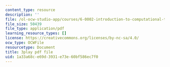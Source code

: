 ```yaml
---
content_type: resource
description: ''
file: /ol-ocw-studio-app/courses/6-0002-introduction-to-computational-thinking-and-data-science-fall-2016/1a33a68ce69d3931e73e60bf586ec7f0_C1lhuz6pZC0.pdf
file_size: 50439
file_type: application/pdf
learning_resource_types: []
license: https://creativecommons.org/licenses/by-nc-sa/4.0/
ocw_type: OCWFile
resourcetype: Document
title: 3play pdf file
uid: 1a33a68c-e69d-3931-e73e-60bf586ec7f0
---
```

